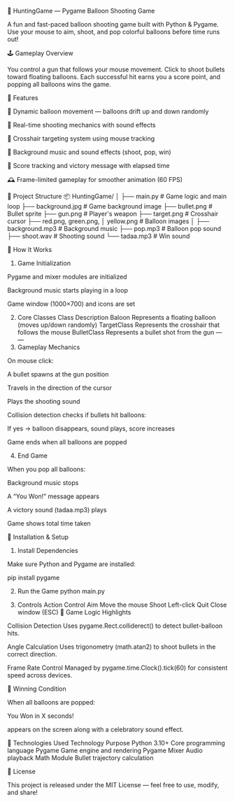🎯 HuntingGame — Pygame Balloon Shooting Game

A fun and fast-paced balloon shooting game built with Python & Pygame.
Use your mouse to aim, shoot, and pop colorful balloons before time runs out!

🕹️ Gameplay Overview

You control a gun that follows your mouse movement.
Click to shoot bullets toward floating balloons.
Each successful hit earns you a score point, and popping all balloons wins the game.

📸 Features

🧨 Dynamic balloon movement — balloons drift up and down randomly

🔫 Real-time shooting mechanics with sound effects

🎯 Crosshair targeting system using mouse tracking

🎵 Background music and sound effects (shoot, pop, win)

🧮 Score tracking and victory message with elapsed time

🕰️ Frame-limited gameplay for smoother animation (60 FPS)

🧱 Project Structure
📦 HuntingGame/
│
├── main.py              # Game logic and main loop
├── background.jpg        # Game background image
├── bullet.png            # Bullet sprite
├── gun.png               # Player's weapon
├── target.png            # Crosshair cursor
├── red.png, green.png,
│   yellow.png            # Balloon images
│
├── background.mp3        # Background music
├── pop.mp3               # Balloon pop sound
├── shoot.wav             # Shooting sound
└── tadaa.mp3             # Win sound

🧩 How It Works
1. Game Initialization

Pygame and mixer modules are initialized

Background music starts playing in a loop

Game window (1000×700) and icons are set

2. Core Classes
Class	Description
Baloon	Represents a floating balloon (moves up/down randomly)
TargetClass	Represents the crosshair that follows the mouse
BulletClass	Represents a bullet shot from the gun
—	—
3. Gameplay Mechanics

On mouse click:

A bullet spawns at the gun position

Travels in the direction of the cursor

Plays the shooting sound

Collision detection checks if bullets hit balloons:

If yes → balloon disappears, sound plays, score increases

Game ends when all balloons are popped

4. End Game

When you pop all balloons:

Background music stops

A “You Won!” message appears

A victory sound (tadaa.mp3) plays

Game shows total time taken

🚀 Installation & Setup
1. Install Dependencies

Make sure Python and Pygame are installed:

pip install pygame

2. Run the Game
python main.py

3. Controls
Action	Control
Aim	Move the mouse
Shoot	Left-click
Quit	Close window (ESC)
🧠 Game Logic Highlights

Collision Detection
Uses pygame.Rect.colliderect() to detect bullet-balloon hits.

Angle Calculation
Uses trigonometry (math.atan2) to shoot bullets in the correct direction.

Frame Rate Control
Managed by pygame.time.Clock().tick(60) for consistent speed across devices.

🏁 Winning Condition

When all balloons are popped:

You Won in X seconds!


appears on the screen along with a celebratory sound effect.

🧰 Technologies Used
Technology	Purpose
Python 3.10+	Core programming language
Pygame	Game engine and rendering
Pygame Mixer	Audio playback
Math Module	Bullet trajectory calculation


🪪 License

This project is released under the MIT License — feel free to use, modify, and share!
